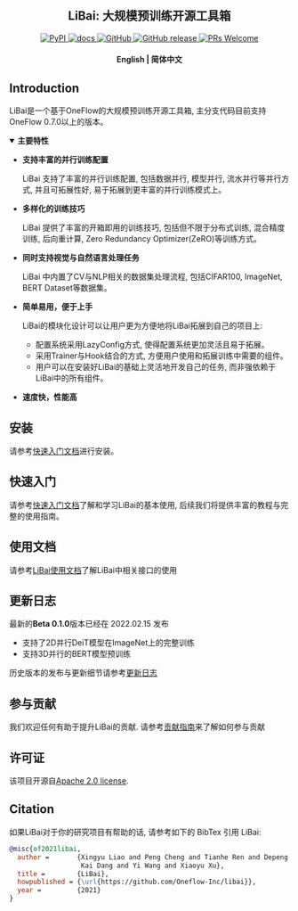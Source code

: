 <!-- 配图 -->

<h2 align="center">LiBai: 大规模预训练开源工具箱</h2>
<p align="center">
    <a href="https://pypi.org/project/LiBai/">
        <img alt="PyPI" src="https://img.shields.io/pypi/v/libai">
    </a>
    <a href="https://libai.readthedocs.io/en/latest/index.html">
        <img alt="docs" src="https://img.shields.io/badge/docs-latest-blue">
    </a>
    <a href="https://github.com/Oneflow-Inc/libai/blob/master/LICENSE">
        <img alt="GitHub" src="https://img.shields.io/github/license/Oneflow-Inc/libai.svg?color=blue">
    </a>
    <a href="https://github.com/Oneflow-Inc/libai/releases">
        <img alt="GitHub release" src="https://img.shields.io/github/release/Oneflow-Inc/libai.svg">
    </a>
    <a href="https://github.com/Oneflow-Inc/libai/issues">
        <img alt="PRs Welcome" src="https://img.shields.io/badge/PRs-welcome-pink.svg">
    </a>
</p>

<h4 align="center">
    <p>
        <a herf="https://github.com/Oneflow-Inc/libai/blob/main/README.md">English</a> |
        <b>简体中文</b>
    <p>
</h4>

## Introduction
LiBai是一个基于OneFlow的大规模预训练开源工具箱, 主分支代码目前支持OneFlow 0.7.0以上的版本。

<details open>
<summary> <b> 主要特性 </b> </summary>

- **支持丰富的并行训练配置**

    LiBai 支持了丰富的并行训练配置, 包括数据并行, 模型并行, 流水并行等并行方式, 并且可拓展性好, 易于拓展到更丰富的并行训练模式上。

- **多样化的训练技巧**

    LiBai 提供了丰富的开箱即用的训练技巧, 包括但不限于分布式训练, 混合精度训练, 后向重计算, Zero Redundancy Optimizer(ZeRO)等训练方式。

- **同时支持视觉与自然语言处理任务**

    LiBai 中内置了CV与NLP相关的数据集处理流程, 包括CIFAR100, ImageNet, BERT Dataset等数据集。

- **简单易用，便于上手**

    LiBai的模块化设计可以让用户更为方便地将LiBai拓展到自己的项目上:
    - 配置系统采用LazyConfig方式, 使得配置系统更加灵活且易于拓展。
    - 采用Trainer与Hook结合的方式, 方便用户使用和拓展训练中需要的组件。
    - 用户可以在安装好LiBai的基础上灵活地开发自己的任务, 而非强依赖于LiBai中的所有组件。

- **速度快，性能高**

</details>

## 安装
请参考[快速入门文档](https://libai.readthedocs.io/en/latest/tutorials/Getting%20Started.html)进行安装。

## 快速入门
请参考[快速入门文档](https://libai.readthedocs.io/en/latest/tutorials/Getting%20Started.html)了解和学习LiBai的基本使用, 后续我们将提供丰富的教程与完整的使用指南。

## 使用文档
请参考[LiBai使用文档](https://libai.readthedocs.io/en/latest/index.html)了解LiBai中相关接口的使用

## 更新日志

最新的**Beta 0.1.0**版本已经在 2022.02.15 发布
- 支持了2D并行DeiT模型在ImageNet上的完整训练
- 支持3D并行的BERT模型预训练

历史版本的发布与更新细节请参考[更新日志](./changelog.md)

## 参与贡献
我们欢迎任何有助于提升LiBai的贡献. 请参考[贡献指南](./CONTRIBUTING.md)来了解如何参与贡献

## 许可证
该项目开源自[Apache 2.0 license](LICENSE).

## Citation
如果LiBai对于你的研究项目有帮助的话, 请参考如下的 BibTex 引用 LiBai:
```BibTeX
@misc{of2021libai,
  author =       {Xingyu Liao and Peng Cheng and Tianhe Ren and Depeng Liang and
                  Kai Dang and Yi Wang and Xiaoyu Xu},
  title =        {LiBai},
  howpublished = {\url{https://github.com/Oneflow-Inc/libai}},
  year =         {2021}
}
```

